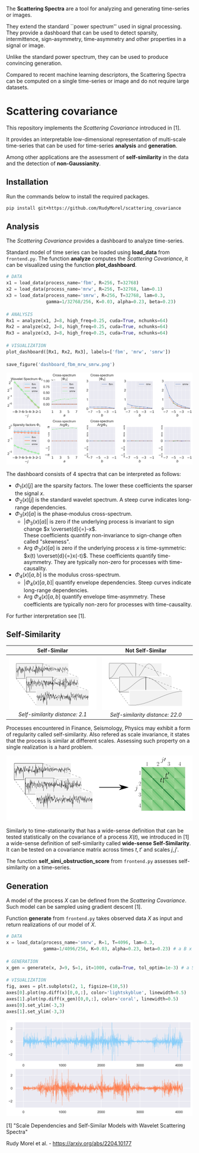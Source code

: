 The **Scattering Spectra** are a tool for analyzing and generating time-series or images.

They extend the standard ``power spectrum'' used in signal processing. They provide a dashboard that can be used to detect sparsity, intermittence, sign-asymmetry, time-asymmetry and other properties in a signal or image.

Unlike the standard power spectrum, they can be used to produce convincing generation.

Compared to recent machine learning descriptors, the Scattering Spectra can be computed on a single time-series or image and do not require large datasets.

# Scattering covariance

This repository implements the *Scattering Covariance* introduced in [1].

It provides an interpretable low-dimensional representation of multi-scale time-series that can be used for time-series **analysis** and **generation**.

Among other applications are the assessment of **self-similarity** in the data and the detection of **non-Gaussianity**.

## Installation

Run the commands below to install the required packages.

```bash
pip install git+https://github.com/RudyMorel/scattering_covariance
```

## Analysis

The *Scattering Covariance* provides a dashboard to analyze time-series.

Standard model of time series can be loaded using **load_data** from `frontend.py`. The function **analyze** computes the *Scattering Covariance*, it can be visualized using the function **plot_dashboard**.

```python
# DATA
x1 = load_data(process_name='fbm', R=256, T=32768)
x2 = load_data(process_name='mrw', R=256, T=32768, lam=0.1)
x3 = load_data(process_name='smrw', R=256, T=32768, lam=0.3, 
               gamma=1/32768/256, K=0.03, alpha=0.23, beta=0.23)

# ANALYSIS
Rx1 = analyze(x1, J=8, high_freq=0.25, cuda=True, nchunks=64)
Rx2 = analyze(x2, J=8, high_freq=0.25, cuda=True, nchunks=64)
Rx3 = analyze(x3, J=8, high_freq=0.25, cuda=True, nchunks=64)

# VISUALIZATION
plot_dashboard([Rx1, Rx2, Rx3], labels=['fbm', 'mrw', 'smrw'])

save_figure('dashboard_fbm_mrw_smrw.png')
```

![alt text](illustration/dashboard_fbm_mrw_smrw.png "Scattering Spectra comparison")

The dashboard consists of 4 spectra that can be interpreted as follows:

- $\Phi_1(x)[j]$ are the sparsity factors. The lower these coefficients the sparser the signal $x$.
- $\Phi_2(x)[j]$ is the standard wavelet spectrum. A steep curve indicates long-range dependencies.
- $\Phi_3(x)[a]$ is the phase-modulus cross-spectrum. 
  - $|\Phi_3(x)[a]|$ is zero if the underlying process is invariant to sign change $x \overset{d}{=}-x$. \
    These coefficients quantify non-invariance to sign-change often called "skewness".
  - Arg $\Phi_3(x)[a]$ is zero if the underlying process $x$ is time-symmetric: $x(t) \overset{d}{=}x(-t)$. 
    These coefficients quantify time-asymmetry. They are typically non-zero for processes with time-causality.
- $\Phi_4(x)[a,b]$ is the modulus cross-spectrum. 
  - $|\Phi_4(x)[a,b]|$ quantify envelope dependencies. Steep curves indicate long-range dependencies.
  - Arg $\Phi_4(x)[a,b]$ quantify envelope time-asymmetry. These coefficients are typically non-zero for processes with time-causality.

For further interpretation see [1].

## Self-Similarity

| Self-Similar                                                                                      | Not Self-Similar                                                                                           |
|:-------------------------------------------------------------------------------------------------:|:----------------------------------------------------------------------------------------------------------:|
| ![alt text](illustration/self_similar.png "Self-Similar example") *Self-similarity distance: 2.1* | ![alt text](illustration/not_self_similar.png "Not Self-Similar example") *Self-similarity distance: 22.0* |

Processes encountered in Finance, Seismology, Physics may exhibit a form of regularity called self-similarity. Also refered as scale invariance, it states that the process is similar at different scales. 
Assessing such property on a single realization is a hard problem. 

![alt text](illustration/wide_sense_self_similarity.png "Wide-sense Self-Similarity")

Similarly to time-stationarity that has a wide-sense definition that can be tested statistically on the covariance of a process $X(t)$, we introduced in [1] a wide-sense definition of self-similarity called **wide-sense Self-Similarity**. It can be tested on a covariance matrix across times $t,t'$ and scales $j,j'$.

The function **self_simi_obstruction_score** from `frontend.py` assesses self-similarity on a time-series.

## Generation

A model of the process $X$ can be defined from the *Scattering Covariance*. Such model can be sampled using gradient descent [1].

Function **generate** from `frontend.py` takes observed data $X$ as input and return realizations of our model of $X$.

```python
# DATA
x = load_data(process_name='smrw', R=1, T=4096, lam=0.3,
              gamma=1/4096/256, K=0.03, alpha=0.23, beta=0.23) # a B x T array

# GENERATION
x_gen = generate(x, J=9, S=1, it=1000, cuda=True, tol_optim=1e-3) # a S x T array

# VISUALIZATION
fig, axes = plt.subplots(2, 1, figsize=(10,5))
axes[0].plot(np.diff(x)[0,0,:], color='lightskyblue', linewidth=0.5)
axes[1].plot(np.diff(x_gen)[0,0,:], color='coral', linewidth=0.5)
axes[0].set_ylim(-3,3)
axes[1].set_ylim(-3,3)
```

![alt text](illustration/generation.png "Generation of a signal")

[1] "Scale Dependencies and Self-Similar Models with Wavelet Scattering Spectra"

Rudy Morel et al. - https://arxiv.org/abs/2204.10177
